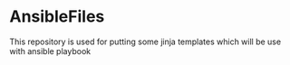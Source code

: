 # AnsibleFiles
This repository is used for putting some jinja templates which will be use with ansible playbook
